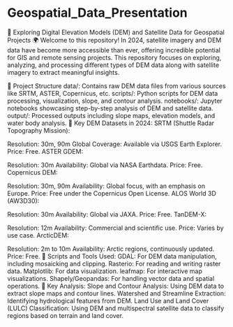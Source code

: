 # Geospatial_Data_Presentation

🚀 Exploring Digital Elevation Models (DEM) and Satellite Data for Geospatial Projects 🌍
Welcome to this repository! In 2024, satellite imagery and DEM data have become more accessible than ever, offering incredible potential for GIS and remote sensing projects. This repository focuses on exploring, analyzing, and processing different types of DEM data along with satellite imagery to extract meaningful insights.

📂 Project Structure
data/: Contains raw DEM data files from various sources like SRTM, ASTER, Copernicus, etc.
scripts/: Python scripts for DEM data processing, visualization, slope, and contour analysis.
notebooks/: Jupyter notebooks showcasing step-by-step analysis of DEM and satellite data.
output/: Processed outputs including slope maps, elevation models, and water body analysis.
🔑 Key DEM Datasets in 2024:
SRTM (Shuttle Radar Topography Mission):

Resolution: 30m, 90m
Global Coverage: Available via USGS Earth Explorer.
Price: Free.
ASTER GDEM:

Resolution: 30m
Availability: Global via NASA Earthdata.
Price: Free.
Copernicus DEM:

Resolution: 30m, 90m
Availability: Global focus, with an emphasis on Europe.
Price: Free under the Copernicus Open License.
ALOS World 3D (AW3D30):

Resolution: 30m
Availability: Global via JAXA.
Price: Free.
TanDEM-X:

Resolution: 12m
Availability: Commercial and scientific use.
Price: Varies by use case.
ArcticDEM:

Resolution: 2m to 10m
Availability: Arctic regions, continuously updated.
Price: Free.
🚀 Scripts and Tools Used:
GDAL: For DEM data manipulation, including mosaicking and clipping.
Rasterio: For reading and writing raster data.
Matplotlib: For data visualization.
leafmap: For interactive map visualizations.
Shapely/Geopandas: For handling vector data and spatial operations.
🚀 Key Analysis:
Slope and Contour Analysis: Using DEM data to extract slope maps and contour lines.
Watershed and Streamline Extraction: Identifying hydrological features from DEM.
Land Use and Land Cover (LULC) Classification: Using DEM and multispectral satellite data to classify regions based on terrain and land cover.
